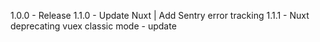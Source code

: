 1.0.0 - Release
1.1.0 - Update Nuxt | Add Sentry error tracking
1.1.1 - Nuxt deprecating vuex classic mode - update
